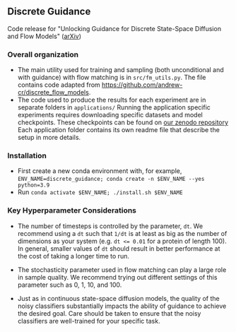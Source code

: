 ## Discrete Guidance
Code release for "Unlocking Guidance for Discrete State-Space Diffusion and Flow Models" ([arXiv](https://arxiv.org/abs/2406.01572))

### Overall organization
* The main utility used for training and sampling (both unconditional and with guidance)
    with flow matching is in `src/fm_utils.py`. 
    The file contains code adapted from https://github.com/andrew-cr/discrete_flow_models.
* The code used to produce the results for each experiment are in separate folders in `applications/`
    Running the application specific experiments requires downloading specific
    datasets and model checkpoints. These checkpoints can be found on [our zenodo repository](https://zenodo.org/records/13968379)
    Each application folder contains its own readme file that describe the setup in more details.

### Installation
* First create a new conda environment with, for example, `ENV_NAME=discrete_guidance; conda create -n $ENV_NAME --yes python=3.9`
* Run `conda activate $ENV_NAME; ./install.sh $ENV_NAME`

### Key Hyperparameter Considerations
* The number of timesteps is controlled by the parameter, `dt`. We recommend using a `dt` such that `1/dt` is at least as big as the number of dimensions as your system (e.g. `dt <= 0.01` for a protein of length 100). In general, smaller values of `dt` should result in better performance at the cost of taking a longer time to run. 

* The stochasticity parameter used in flow matching can play a large role in sample quality. We recommend trying out different settings of this parameter such as 0, 1, 10, and 100. 

* Just as in continuous state-space diffusion models, the quality of the noisy classifiers substantially impacts the ability of guidance to achieve the desired goal. Care should be taken to ensure that the noisy classifiers are well-trained for your specific task.
